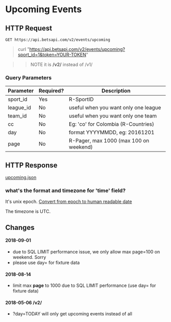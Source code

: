 # Upcoming Events

## HTTP Request

`GET https://api.betsapi.com/v2/events/upcoming`

> curl "https://api.betsapi.com/v2/events/upcoming?sport_id=1&token=YOUR-TOKEN"

>> NOTE it is **/v2/** instead of /v1/

### Query Parameters

Parameter | Required? | Description
--------- | ------- | -----------
sport_id | Yes | R-SportID
league_id | No | useful when you want only one league
team_id | No | useful when you want only one team
cc | No | Eg: 'co' for Colombia (R-Countries)
day | No | format YYYYMMDD, eg: 20161201
page | No | R-Pager, max 1000 (max 100 on weekend)

## HTTP Response

<a href="../samples/upcoming.json" target="_blank">upcoming.json</a>

### what's the format and timezone for 'time' field?

It's unix epoch. [Convert from epoch to human readable date](https://www.epochconverter.com/)

The timezone is UTC.

## Changes

#### 2018-09-01
  * due to SQL LIMIT performance issue, we only allow max page=100 on weekend. Sorry
  * please use day= for fixture data

#### 2018-08-14
  * limit max **page** to 1000 due to SQL LIMIT performance (use day= for fixture data)

#### 2018-05-06 /v2/
  * ?day=TODAY will only get upcoming events instead of all

